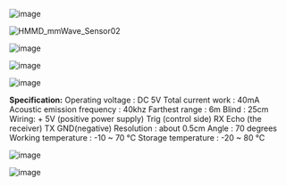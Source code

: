 ![image](https://github.com/user-attachments/assets/37a6ee50-8c5b-47eb-85b0-132a3c3845d1)


![HMMD_mmWave_Sensor02](https://github.com/user-attachments/assets/1d605f7e-122e-41d0-a1b5-3d5cc3f6051b)

![image](https://github.com/user-attachments/assets/fbd7b1da-6fd6-4e88-afc6-d4149919f09c)

![image](https://github.com/user-attachments/assets/1641bd4d-1cc6-44fc-960d-6b2905ba9381)


![image](https://github.com/user-attachments/assets/9a707444-0985-4bda-bd50-25627ef880dc)

**Specification:**
Operating voltage : DC 5V
Total current work : 40mA
Acoustic emission frequency : 40khz
Farthest range : 6m
Blind : 25cm
Wiring: + 5V (positive power supply)
Trig (control side) RX
Echo (the receiver) TX
GND(negative)
Resolution : about 0.5cm
Angle : 70 degrees
Working temperature : -10 ~ 70 ℃
Storage temperature : -20 ~ 80 ℃

![image](https://github.com/user-attachments/assets/9a07e615-0f68-4732-bdc1-9bfc9eab1f1c)

![image](https://github.com/user-attachments/assets/de4c36cc-2e0c-4f5e-9fe5-5d72e49ed31e)
